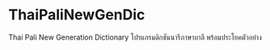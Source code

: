 # ThaiPaliNewGenDic
Thai Pali New Generation Dictionary โปรแกรมดิกชันนารีภาษาบาลี พร้อมประโยคตัวอย่าง
